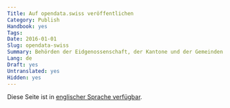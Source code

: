 ```yaml
---
Title: Auf opendata.swiss veröffentlichen
Category: Publish
Handbook: yes
Tags:
Date: 2016-01-01
Slug: opendata-swiss
Summary: Behörden der Eidgenossenschaft, der Kantone und der Gemeinden ebenso wie Dritte, die im Auftrag des Staates Aufgaben ausführen, können ihre Daten auf dem Portal opendata.swiss veröffentlichen. Erfahren Sie, wie Sie Ihre Open Data auf opendata.swiss bringen.
Lang: de
Draft: yes
Untranslated: yes
Hidden: yes
---
```


Diese Seite ist in [englischer Sprache verfügbar](/en/publish/opendata-swiss).
